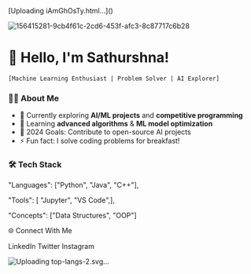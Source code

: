 

<!---
sathurshna/sathurshna is a ✨ special ✨ repository because its `README.md` (this file) appears on your GitHub profile.
You can click the Preview link to take a look at your changes.
--->[Uploading iAmGhOsTy.html…]()

![156415281-9cb4f61c-2cd6-453f-afc3-8c87717c6b28](https://github.com/user-attachments/assets/4fad5d1d-6350-4bac-9217-0b146acbb5a8)

# 💫 Hello, I'm Sathurshna! 
    [Machine Learning Enthusiast | Problem Solver | AI Explorer]

### 👩‍💻 About Me
- 🔭 Currently exploring **AI/ML projects** and **competitive programming**
- 🌱 Learning **advanced algorithms** & **ML model optimization**
- 🎯 2024 Goals: Contribute to open-source AI projects
- ⚡ Fun fact: I solve coding problems for breakfast!

### 🛠️ Tech Stack
 "Languages": ["Python", "Java", "C++"],
 
  "Tools": [ "Jupyter", "VS Code",],
  
  "Concepts": ["Data Structures", "OOP"]

  🌐 Connect With Me

LinkedIn 
Twitter
Instagram



![Uploading top-langs-2.svg…]()



